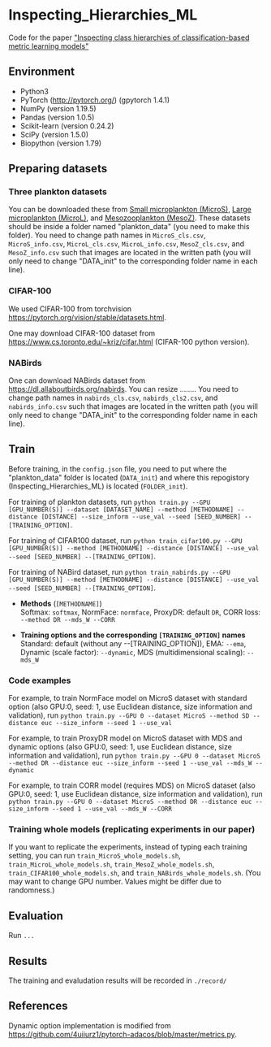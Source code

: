 # Inspecting_Hierarchies_ML
Code for the paper ["Inspecting class hierarchies of classification-based metric learning models"](https://arxiv.org/abs/2301.11065)

## Environment
 - Python3
 - PyTorch (http://pytorch.org/) (gpytorch 1.4.1)
 - NumPy (version 1.19.5)
 - Pandas (version 1.0.5)
 - Scikit-learn (version 0.24.2)
 - SciPy (version 1.5.0)
 - Biopython (version 1.79)

## Preparing datasets
### Three plankton datasets
You can be downloaded these from [Small microplankton (MicroS)](https://doi.org/10.21335/NMDC-2102309336), [Large microplankton (MicroL)](https://doi.org/10.21335/NMDC-573815973), and [Mesozooplankton (MesoZ)](https://doi.org/10.21335/NMDC-1805578916). These datasets should be inside a folder named "plankton_data" (you need to make this folder). You need to change path names in `MicroS_cls.csv`, `MicroS_info.csv`, `MicroL_cls.csv`, `MicroL_info.csv`, `MesoZ_cls.csv`, and `MesoZ_info.csv` such that images are located in the written path (you will only need to change "DATA_init" to the corresponding folder name in each line).

### CIFAR-100
We used CIFAR-100 from torchvision https://pytorch.org/vision/stable/datasets.html.

One may download CIFAR-100 dataset from https://www.cs.toronto.edu/~kriz/cifar.html (CIFAR-100 python version). 

### NABirds
One can download NABirds dataset from https://dl.allaboutbirds.org/nabirds. You can resize ........
You need to change path names in `nabirds_cls.csv`, `nabirds_cls2.csv`, and `nabirds_info.csv` such that images are located in the written path (you will only need to change "DATA_init" to the corresponding folder name in each line).


## Train
Before training, in the `config.json` file, you need to put where the "plankton_data" folder is located (`DATA_init`) and where this repogistory (Inspecting_Hierarchies_ML) is located (`FOLDER_init`).

For training of plankton datasets, run `python train.py --GPU [GPU_NUMBER(S)] --dataset [DATASET_NAME] --method [METHODNAME] --distance [DISTANCE] --size_inform --use_val --seed [SEED_NUMBER] --[TRAINING_OPTION]`.

For training of CIFAR100 dataset, run `python train_cifar100.py --GPU [GPU_NUMBER(S)] --method [METHODNAME] --distance [DISTANCE] --use_val --seed [SEED_NUMBER] --[TRAINING_OPTION]`.

For training of NABird dataset, run `python train_nabirds.py --GPU [GPU_NUMBER(S)] --method [METHODNAME] --distance [DISTANCE] --use_val --seed [SEED_NUMBER] --[TRAINING_OPTION]`.

 - **Methods** (`[METHODNAME]`)<br>
 Softmax: `softmax`, NormFace: `normface`, ProxyDR: default `DR`, CORR loss: `--method DR --mds_W --CORR`

 - **Training options and the corresponding `[TRAINING_OPTION]` names** <br>
 Standard: default (without any --[TRAINING_OPTION]), EMA: `--ema`, Dynamic (scale factor): `--dynamic`, MDS (multidimensional scaling): `--mds_W`

### Code examples
For example, to train NormFace model on MicroS dataset with standard option (also GPU:0, seed: 1, use Euclidean distance, size information and validation), run `python train.py --GPU 0 --dataset MicroS --method SD --distance euc --size_inform --seed 1 --use_val`

For example, to train ProxyDR model on MicroS dataset with MDS and dynamic options (also GPU:0, seed: 1, use Euclidean distance, size information and validation), run `python train.py --GPU 0 --dataset MicroS --method DR --distance euc --size_inform --seed 1 --use_val --mds_W --dynamic`

For example, to train CORR model (requires MDS) on MicroS dataset  (also GPU:0, seed: 1, use Euclidean distance, size information and validation), run `python train.py --GPU 0 --dataset MicroS --method DR --distance euc --size_inform --seed 1 --use_val --mds_W --CORR`

### Training whole models (replicating experiments in our paper)
If you want to replicate the experiments, instead of typing each training setting, you can run `train_MicroS_whole_models.sh`, `train_MicroL_whole_models.sh`, `train_MesoZ_whole_models.sh`, `train_CIFAR100_whole_models.sh`, and `train_NABirds_whole_models.sh`. (You may want to change GPU number. Values might be differ due to randomness.)

## Evaluation
Run `...`

## Results
The training and evaludation results will be recorded in `./record/`

## References 
Dynamic option implementation is modified from https://github.com/4uiiurz1/pytorch-adacos/blob/master/metrics.py.


